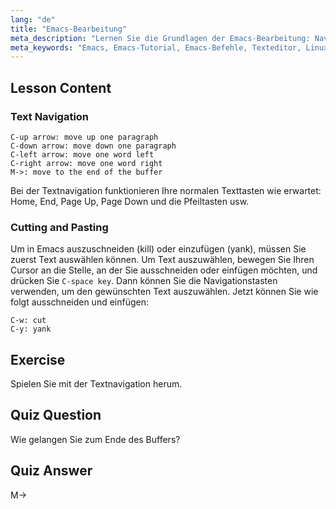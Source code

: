 ```yaml
---
lang: "de"
title: "Emacs-Bearbeitung"
meta_description: "Lernen Sie die Grundlagen der Emacs-Bearbeitung: Navigieren Sie effizient durch Text, schneiden Sie ihn aus und fügen Sie ihn ein. Dieser anfängerfreundliche Leitfaden hilft Ihnen, die wesentlichen Emacs-Befehle für Linux zu beherrschen."
meta_keywords: "Emacs, Emacs-Tutorial, Emacs-Befehle, Texteditor, Linux-Editor, Emacs-Navigation, Emacs für Anfänger, Emacs-Anleitung"
---
```


## Lesson Content

### Text Navigation

```
C-up arrow: move up one paragraph
C-down arrow: move down one paragraph
C-left arrow: move one word left
C-right arrow: move one word right
M->: move to the end of the buffer
```

Bei der Textnavigation funktionieren Ihre normalen Texttasten wie erwartet: Home, End, Page Up, Page Down und die Pfeiltasten usw.

### Cutting and Pasting

Um in Emacs auszuschneiden (kill) oder einzufügen (yank), müssen Sie zuerst Text auswählen können. Um Text auszuwählen, bewegen Sie Ihren Cursor an die Stelle, an der Sie ausschneiden oder einfügen möchten, und drücken Sie `C-space key`. Dann können Sie die Navigationstasten verwenden, um den gewünschten Text auszuwählen. Jetzt können Sie wie folgt ausschneiden und einfügen:

```
C-w: cut
C-y: yank
```

## Exercise

Spielen Sie mit der Textnavigation herum.

## Quiz Question

Wie gelangen Sie zum Ende des Buffers?

## Quiz Answer

M->
